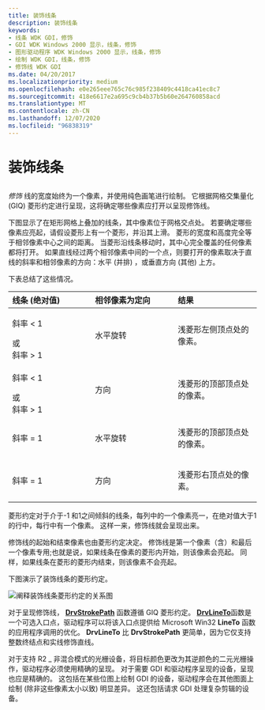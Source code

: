 ```yaml
---
title: 装饰线条
description: 装饰线条
keywords:
- 线条 WDK GDI，修饰
- GDI WDK Windows 2000 显示，线条，修饰
- 图形驱动程序 WDK Windows 2000 显示，线条，修饰
- 绘制 WDK GDI，线条，修饰
- 修饰线 WDK GDI
ms.date: 04/20/2017
ms.localizationpriority: medium
ms.openlocfilehash: e0e265eee765c76c985f238409c4418ca41ec8c7
ms.sourcegitcommit: 418e6617e2a695c9cb4b37b5b60e264760858acd
ms.translationtype: MT
ms.contentlocale: zh-CN
ms.lasthandoff: 12/07/2020
ms.locfileid: "96838319"
---
```

# <a name="cosmetic-lines"></a>装饰线条


## <span id="ddk_cosmetic_lines_gg"></span><span id="DDK_COSMETIC_LINES_GG"></span>


*修饰* 线的宽度始终为一个像素，并使用纯色画笔进行绘制。 它根据网格交集量化 (GIQ) 菱形约定进行呈现，这将确定哪些像素应打开以呈现修饰线。

下图显示了在矩形网格上叠加的线条，其中像素位于网格交点处。 若要确定哪些像素应亮起，请假设菱形上有一个菱形，并沿其上滑。 菱形的宽度和高度完全等于相邻像素中心之间的距离。 当菱形沿线条移动时，其中心完全覆盖的任何像素都将打开。 如果直线经过两个相邻像素中间的一个点，则要打开的像素取决于直线的斜率和相邻像素的方向：水平 (并排) ，或垂直方向 (其他) 上方。

下表总结了这些情况。

<table>
<colgroup>
<col width="33%" />
<col width="33%" />
<col width="33%" />
</colgroup>
<thead>
<tr class="header">
<th align="left">线条 (绝对值) </th>
<th align="left">相邻像素为定向</th>
<th align="left">结果</th>
</tr>
</thead>
<tbody>
<tr class="odd">
<td align="left"><p>斜率 &lt; 1</p>
<div>
 
</div>
或
<div>
 
</div>
斜率 &gt; 1</td>
<td align="left"><p>水平旋转</p></td>
<td align="left"><p>浅菱形左侧顶点处的像素。</p></td>
</tr>
<tr class="even">
<td align="left"><p>斜率 &lt; 1</p>
<div>
 
</div>
或
<div>
 
</div>
斜率 &gt; 1</td>
<td align="left"><p>方向</p></td>
<td align="left"><p>浅菱形的顶部顶点处的像素。</p></td>
</tr>
<tr class="odd">
<td align="left"><p>斜率 = 1</p></td>
<td align="left"><p>水平旋转</p></td>
<td align="left"><p>浅菱形的顶部顶点处的像素。</p></td>
</tr>
<tr class="even">
<td align="left"><p>斜率 = 1</p></td>
<td align="left"><p>方向</p></td>
<td align="left"><p>浅菱形右顶点处的像素。</p></td>
</tr>
</tbody>
</table>

 

菱形约定对于介于-1 和1之间倾斜的线条，每列中的一个像素亮一，在绝对值大于1的行中，每行中有一个像素。 这样一来，修饰线就会呈现出来。

修饰线的起始和结束像素也由菱形约定决定。 修饰线是第一个像素（含）和最后一个像素专用;也就是说，如果线条在像素的菱形内开始，则该像素会亮起。 同样，如果线条在菱形的菱形内结束，则该像素不会亮起。

下图演示了装饰线条的菱形约定。

![阐释装饰线条菱形约定的关系图](images/102-01b.png)

对于呈现修饰线， [**DrvStrokePath**](/windows/win32/api/winddi/nf-winddi-drvstrokepath) 函数遵循 GIQ 菱形约定。 [**DrvLineTo**](/windows/win32/api/winddi/nf-winddi-drvlineto)函数是一个可选入口点，驱动程序可以将该入口点提供给 Microsoft Win32 **LineTo** 函数的应用程序调用的优化。 **DrvLineTo** 比 **DrvStrokePath** 更简单，因为它仅支持整数终结点和实线修饰直线。

对于支持 R2 \_ 非混合模式的光栅设备，将目标颜色更改为其逆颜色的二元光栅操作，驱动程序必须使用精确的呈现。 对于需要 GDI 和驱动程序呈现的设备，呈现也应是精确的。 这包括在某些位图上绘制 GDI 的设备，驱动程序会在其他图面上绘制 (除非这些像素太小以致) 明显差异。 这还包括请求 GDI 处理复杂剪辑的设备。

 

